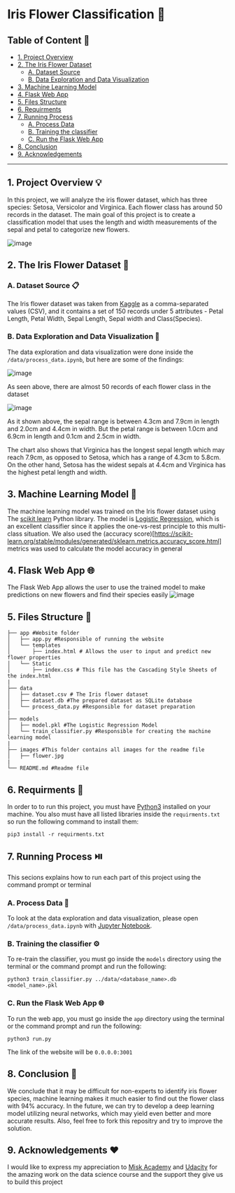 # Iris Flower Classification 🌸

## Table of Content 📕
* [1. Project Overview](#project_overview)
* [2. The Iris Flower Dataset](#the_iris_flower_dataset)
    * [A. Dataset Source](#dataset_source)
    * [B. Data Exploration and Data Visualization](#data_exploration_and_data_visualization)
* [3. Machine Learning Model](#machine_learning_model)
* [4. Flask Web App](#flask_web_app)
* [5. Files Structure](#files_structure)
* [6. Requirments](#requirments)
* [7. Running Process](#running_process)
    * [A. Process Data](#process_data)
    * [B. Training the classifier](#training_the_classifier)
    * [C. Run the Flask Web App](#run_the_flask_web_app)
* [8. Conclusion](#conclusion)
* [9. Acknowledgements](#acknowledgements)

***
<a id=project_overview></a>
## 1. Project Overview 💡
In this project, we will analyze the iris flower dataset, which has three species: Setosa, Versicolor and Virginica. Each flower class has around 50 records in the dataset. The main goal of this project is to create a classification model that uses the length and width measurements of the sepal and petal to categorize new flowers.

![image](https://github.com/Murtada-Altarouti/Iris-flower-classification/blob/main/images/flower.jpg)

<a id=the_iris_flower_dataset></a>
## 2. The Iris Flower Dataset 🌸

<a id=dataset_source></a>
### A. Dataset Source 📋
The Iris flower dataset was taken from [Kaggle](https://www.kaggle.com/arshid/iris-flower-dataset) as a comma-separated values (CSV), and it contains a set of 150 records under 5 attributes - Petal Length, Petal Width, Sepal Length, Sepal width and Class(Species).

<a id=data_exploration_and_data_visualization></a>
### B. Data Exploration and Data Visualization 🔎
The data exploration and data visualization were done inside the `/data/process_data.ipynb`, but here are some of the findings:

![image](https://github.com/Murtada-Altarouti/Iris-flower-classification/blob/main/images/dataset.png)

As seen above, there are almost 50 records of each flower class in the dataset

![image](https://github.com/Murtada-Altarouti/Iris-flower-classification/blob/main/images/values.png)

As it shown above, the sepal range is between 4.3cm and 7.9cm in length and 2.0cm and 4.4cm in width. But the petal range is between 1.0cm and 6.9cm in length and 0.1cm and 2.5cm in width.

The chart also shows that Virginica has the longest sepal length which may reach 7.9cm, as opposed to Setosa, which has a range of 4.3cm to 5.8cm. On the other hand, Setosa has the widest sepals at 4.4cm and Virginica has the highest petal length and width.

<a id=machine_learning_model></a>
## 3. Machine Learning Model 📜
The machine learning model was trained on the Iris flower dataset using The [scikit learn](https://scikit-learn.org/stable/) Python library. The model is [Logistic Regression](https://scikit-learn.org/stable/modules/generated/sklearn.linear_model.LogisticRegression.html), which is an excellent classifier since it applies the one-vs-rest principle to this multi-class situation. We also used the (accuracy score)[https://scikit-learn.org/stable/modules/generated/sklearn.metrics.accuracy_score.html] metrics was used to calculate the model accuracy in general 

<a id=flask_web_app></a>
## 4. Flask Web App 🌐
The Flask Web App allows the user to use the trained model to make predictions on new flowers and find their species easily
![image](https://github.com/Murtada-Altarouti/Iris-flower-classification/blob/main/images/webapp.png)

<a id=files_structure></a>
## 5. Files Structure 📁
```
├── app #Website folder
│   ├── app.py #Responsible of running the website
│   └── templates
│       ├── index.html # Allows the user to input and predict new flower properties 
│   └── Static 
│       ├── index.css # This file has the Cascading Style Sheets of the index.html
|
├── data
│   ├── dataset.csv # The Iris flower dataset
│   ├── dataset.db #The prepared dataset as SQLite database
│   └── process_data.py #Responsible for dataset preparation
|
├── models
│   ├── model.pkl #The Logistic Regression Model
│   └── train_classifier.py #Responsible for creating the machine learning model
|
├── images #This folder contains all images for the readme file
│   ├── flower.jpg
|
└── README.md #Readme file 
```

<a id=requirments></a>
## 6. Requirments 📑
In order to to run this project, you must have [Python3](https://www.python.org/) installed on your machine. You also must have all listed libraries inside the `requirments.txt` so run the following command to install them: 
```
pip3 install -r requirments.txt
```
<a id=running_process></a>
## 7. Running Process ⏯️
This secions explains how to run each part of this project using the command prompt or terminal

<a id=process_data></a>
### A. Process Data 🔨
To look at the data exploration and data visualization, please open `/data/process_data.ipynb` with [Jupyter Notebook](https://jupyter.org/).

<a id=training_the_classifier></a>
### B. Training the classifier ⚙️
To re-train the classifier, you must go inside the `models` directory using the terminal or the command prompt and run the following:
```shell
python3 train_classifier.py ../data/<database_name>.db <model_name>.pkl
```
<a id=run_the_flask_web_app></a>
### C. Run the Flask Web App 🌐
To run the web app, you must go inside the `app` directory using the terminal or the command prompt and run the following:
```shell
python3 run.py
```
The link of the website will be `0.0.0.0:3001`

<a id=conclusion></a>
## 8. Conclusion 👋
We conclude that it may be difficult for non-experts to identify iris flower species, machine learning makes it much easier to find out the flower class with 94% accuracy. In the future, we can try to develop a deep learning model utilizing neural networks, which may yield even better and more accurate results. Also, feel free to fork this repositry and try to improve the solution. 

<a id=acknowledgements></a>
## 9. Acknowledgements ❤️
I would like to express my appreciation to [Misk Academy](https://misk.org.sa/en/) and [Udacity](https://www.udacity.com/) for the amazing work on the data science course and the support they give us to build this project
